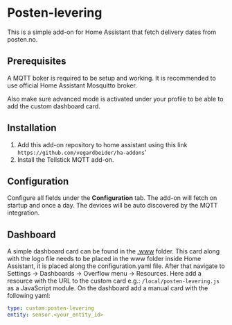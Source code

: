 # Posten-levering

This is a simple add-on for Home Assistant that fetch delivery dates from posten.no.

## Prerequisites
A MQTT boker is required to be setup and working. It is recommended to use official Home Assistant Mosquitto broker.

Also make sure advanced mode is activated under your profile to be able to add the custom dashboard card.

## Installation
1. Add this add-on repository to home assistant using this link `https://github.com/vegardbeider/ha-addons`'
2. Install the Tellstick MQTT add-on.

## Configuration
Configure all fields under the **Configuration** tab. The add-on will fetch on startup and once a day. 
The devices will be auto discovered by the MQTT integration.

## Dashboard
A simple dashboard card can be found in the [.www](./.www) folder. This card along with the logo file needs to be placed in the www folder inside Home Assistant, it is placed along the configuration.yaml file. After that navigate to Settings -> Dashboards -> Overflow menu -> Resources. Here add a resource with the URL to the custom card e.g.: `/local/posten-levering.js` as a JavaScript module. On the dashboard add a manual card with the following yaml:
```yaml
type: custom:posten-levering
entity: sensor.<your_entity_id>
```
